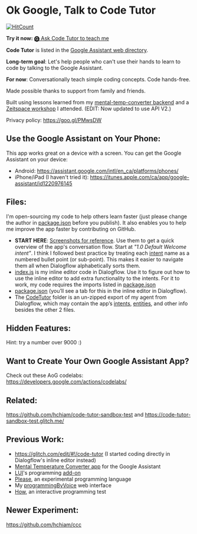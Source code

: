 # Ok Google, Talk to Code Tutor

[![HitCount](http://hits.dwyl.com/hchiam/code-tutor.svg)](http://hits.dwyl.com/hchiam/code-tutor)

**Try it now:** <a href="https://assistant.google.com/services/invoke/uid/000000668d1fb538">🅖 Ask Code Tutor to teach me</a>

**Code Tutor** is listed in the [Google Assistant web directory](https://assistant.google.com/services/a/uid/000000668d1fb538).

**Long-term goal**: Let's help people who can't use their hands to learn to code by talking to the Google Assistant.

**For now**: Conversationally teach simple coding concepts. Code hands-free.

Made possible thanks to support from family and friends.

Built using lessons learned from my [mental-temp-converter backend](https://glitch.com/edit/#!/mental-temp-converter) and a [Zeitspace workshop](https://github.com/zeitspace/AssistantAppWorkshop) I attended. (EDIT: Now updated to use API V2.)

Privacy policy: https://goo.gl/PMwsDW

## Use the Google Assistant on Your Phone:

This app works great on a device with a screen. You can get the Google Assistant on your device:

* Android: https://assistant.google.com/intl/en_ca/platforms/phones/
* iPhone/iPad (I haven't tried it): https://itunes.apple.com/ca/app/google-assistant/id1220976145

## Files:

I'm open-sourcing my code to help others learn faster (just please change the author in [package.json](https://github.com/hchiam/code-tutor/blob/master/package.json) before you publish). It also enables you to help me improve the app faster by contributing on GitHub.

* **START HERE**: [Screenshots for reference](https://github.com/hchiam/code-tutor/blob/master/screenshots_for_reference). Use them to get a quick overview of the app's conversation flow. Start at *"1.0 Default Welcome intent"*. I think I followed best practice by treating each [intent](https://dialogflow.com/docs/intents) name as a numbered bullet point (or sub-point). This makes it easier to navigate them all when Dialogflow alphabetically sorts them.
* [index.js](https://github.com/hchiam/code-tutor/blob/master/index.js) is my inline editor code in Dialogflow. Use it to figure out how to use the inline editor to add extra functionality to the intents. For it to work, my code requires the imports listed in [package.json](https://github.com/hchiam/code-tutor/blob/master/package.json)
* [package.json](https://github.com/hchiam/code-tutor/blob/master/package.json) (you’ll see a tab for this in the inline editor in Dialogflow). 
* The [CodeTutor](https://github.com/hchiam/code-tutor/tree/master/Code-Tutor) folder is an un-zipped export of my agent from Dialogflow, which may contain the app’s [intents](https://dialogflow.com/docs/intents), [entities](https://dialogflow.com/docs/entities), and other info besides the other 2 files. 

## Hidden Features:

Hint: try a number over 9000 :)

## Want to Create Your Own Google Assistant App?

Check out these AoG codelabs: https://developers.google.com/actions/codelabs/

## Related:

https://github.com/hchiam/code-tutor-sandbox-test and https://code-tutor-sandbox-test.glitch.me/

## Previous Work:

* https://glitch.com/edit/#!/code-tutor (I started coding directly in Dialogflow's inline editor instead)
* [Mental Temperature Converter app](https://github.com/hchiam/mental-temperature-converter) for the Google Assistant
* [LUI](https://github.com/hchiam/language-user-interface)'s programming [add-on](https://github.com/hchiam/language-user-interface/blob/master/add-on.js)
* [Please](https://github.com/hchiam/please), an experimental programming language
* My [programmingByVoice](https://github.com/hchiam/programmingByVoice) web interface
* [How](https://github.com/hchiam/how), an interactive programming test

## Newer Experiment:

https://github.com/hchiam/ccc
